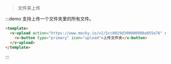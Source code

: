 > 文件夹上传

:::demo 支持上传一个文件夹里的所有文件。

```html
<template>
  <v-upload action="https://www.mocky.io/v2/5cc8019d300000980a055e76" directory>
	<v-button type="primary" icon="upload">上传文件夹</v-button>
  </v-upload>
</template>
```
:::
